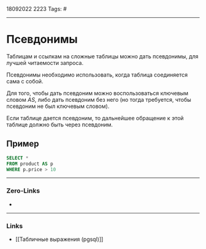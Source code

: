 18092022 2223
Tags: #

---
# Псевдонимы

Таблицам и ссылкам на сложные таблицы можно дать псевдонимы, для лучшей читаемости запроса.

Псевдонимы необходимо использовать, когда таблица соединяется сама с собой.

Для того, чтобы дать псевдоним можно воспользоваться ключевым словом *AS*, либо дать псевдоним без него (но тогда требуется, чтобы псевдоним не был ключевым словом).

Если таблице дается псевдоним, то дальнейшее обращение к этой таблице должно быть через псевдоним.

## Пример

```sql
SELECT *
FROM product AS p
WHERE p.price > 10
```

---
### Zero-Links
- 

---
### Links
- [[Табличные выражения (pgsql)]]
